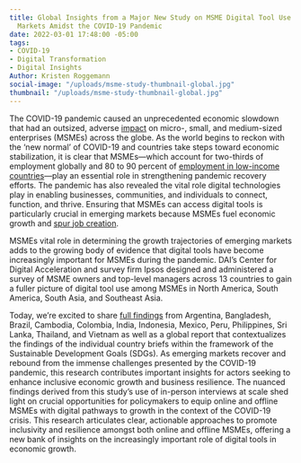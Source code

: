```yaml
---
title: Global Insights from a Major New Study on MSME Digital Tool Use in Emerging
  Markets Amidst the COVID-19 Pandemic
date: 2022-03-01 17:48:00 -05:00
tags:
- COVID-19
- Digital Transformation
- Digital Insights
Author: Kristen Roggemann
social-image: "/uploads/msme-study-thumbnail-global.jpg"
thumbnail: "/uploads/msme-study-thumbnail-global.jpg"
---
```


The COVID-19 pandemic caused an unprecedented economic slowdown that had an outsized, adverse [impact](https://www.intracen.org/uploadedFiles/intracenorg/Content/Publications/ITCSMECO2020.pdf) on micro-, small, and medium-sized enterprises (MSMEs) across the globe. As the world begins to reckon with the ‘new normal’ of COVID-19 and countries take steps toward economic stabilization, it is clear that MSMEs—which account for two-thirds of employment globally and 80 to 90 percent of [employment in low-income countries](https://unctad.org/news/supporting-small-businesses-critical-covid-19-recovery)—play an essential role in strengthening pandemic recovery efforts. The pandemic has also revealed the vital role digital technologies play in enabling businesses, communities, and individuals to connect, function, and thrive. Ensuring that MSMEs can access digital tools is particularly crucial in emerging markets because MSMEs fuel economic growth and [spur job creation](https://sustainabledevelopment.un.org/content/documents/25851MSMEs_and_SDGs_Final3120.pdf).

<!--more-->

MSMEs vital role in determining the growth trajectories of emerging markets adds to the growing body of evidence that digital tools have become increasingly important for MSMEs during the pandemic. DAI’s Center for Digital Acceleration and survey firm Ipsos designed and administered a survey of MSME owners and top-level managers across 13 countries to gain a fuller picture of digital tool use among MSMEs in North America, South America, South Asia, and Southeast Asia.

Today, we’re excited to share [full findings](https://www.dai.com/our-work/solutions/digital-acceleration-solutions/msme-study) from Argentina, Bangladesh, Brazil, Cambodia, Colombia, India, Indonesia, Mexico, Peru, Philippines, Sri Lanka, Thailand, and Vietnam as well as a global report that contextualizes the findings of the individual country briefs within the framework of the Sustainable Development Goals (SDGs). As emerging markets recover and rebound from the immense challenges presented by the COVID-19 pandemic, this research contributes important insights for actors seeking to enhance inclusive economic growth and business resilience. The nuanced findings derived from this study’s use of in-person interviews at scale shed light on crucial opportunities for policymakers to equip online and offline MSMEs with digital pathways to growth in the context of the COVID-19 crisis. This research articulates clear, actionable approaches to promote inclusivity and resilience amongst both online and offline MSMEs, offering a new bank of insights on the increasingly important role of digital tools in economic growth.